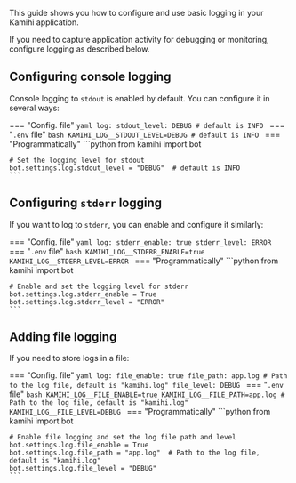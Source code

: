 This guide shows you how to configure and use basic logging in your Kamihi application.

If you need to capture application activity for debugging or monitoring, configure logging as described below.

## Configuring console logging

Console logging to `stdout` is enabled by default. You can configure it in several ways:

=== "Config. file"
    ```yaml
    log:
        stdout_level: DEBUG # default is INFO
    ```
=== "`.env` file"
    ```bash
    KAMIHI_LOG__STDOUT_LEVEL=DEBUG # default is INFO
    ```
=== "Programmatically"
    ```python
    from kamihi import bot

    # Set the logging level for stdout
    bot.settings.log.stdout_level = "DEBUG"  # default is INFO
    ```

## Configuring `stderr` logging

If you want to log to `stderr`, you can enable and configure it similarly:

=== "Config. file"
    ```yaml
    log:
        stderr_enable: true
        stderr_level: ERROR
    ```
=== "`.env` file"
    ```bash
    KAMIHI_LOG__STDERR_ENABLE=true
    KAMIHI_LOG__STDERR_LEVEL=ERROR
    ```
=== "Programmatically"
    ```python
    from kamihi import bot

    # Enable and set the logging level for stderr
    bot.settings.log.stderr_enable = True
    bot.settings.log.stderr_level = "ERROR"
    ```

## Adding file logging

If you need to store logs in a file:

=== "Config. file"
    ```yaml
    log:
        file_enable: true
        file_path: app.log # Path to the log file, default is "kamihi.log"
        file_level: DEBUG
    ```
=== "`.env` file"
    ```bash
    KAMIHI_LOG__FILE_ENABLE=true
    KAMIHI_LOG__FILE_PATH=app.log # Path to the log file, default is "kamihi.log"
    KAMIHI_LOG__FILE_LEVEL=DEBUG
    ```
=== "Programmatically"
    ```python
    from kamihi import bot

    # Enable file logging and set the log file path and level
    bot.settings.log.file_enable = True
    bot.settings.log.file_path = "app.log"  # Path to the log file, default is "kamihi.log"
    bot.settings.log.file_level = "DEBUG"
    ```
